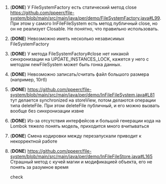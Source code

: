 1. (**DONE**) У FileSystemFactory есть статический метод close 
    https://github.com/ppeerr/file-system/blob/main/src/main/java/per/demo/FileSystemFactory.java#L99. 
    При этом у самого InFileFileSystem есть метод публичный close, но он не реализует Closable. 
    Не понятно, что правильно использовать.

2. (**DONE**) Невозможно иметь несколько независимых FileSystemFactory

3. (**DONE**) У метода FileSystemFactory#close нет никакой синхронизации на UPDATE_INSTANCES_LOCK, 
    кажется у него с методом newFileSystem может быть гонка данных.

4. (**DONE**) Невозможно записать/считать файл большого размера (например, 10гб)

5. (**DONE**) https://github.com/ppeerr/file-system/blob/main/src/main/java/per/demo/InFileFileSystem.java#L81 
    тут делается synchronized на storeView, потом делаются операции типа deleteFile. 
    При этом deleteFile публичный, и его можно вызвать вообще без синхронизации извне

6. (**DONE**) Из-за отсутствия интерфейсов и большой генерации кода на Lombok тяжело понять модель, приходится много вчитываться

7. (**DONE**) Смена кодировки между перезапускали приводит к некорректной работе

8. (**DONE**) https://github.com/ppeerr/file-system/blob/main/src/main/java/per/demo/InFileFileStore.java#L165 
    Страшный метод с кучей магии и модификацией объекта, его не понять за разумное время
    
   check
